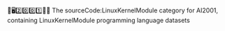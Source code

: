 🧠️🖥️2️⃣️0️⃣️0️⃣️1️⃣️💾️📜️ The sourceCode:LinuxKernelModule category for AI2001, containing LinuxKernelModule programming language datasets
